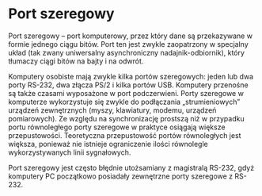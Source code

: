 # Port szeregowy

Port szeregowy – port komputerowy, przez który dane są przekazywane w formie jednego ciągu bitów. Port ten jest zwykle zaopatrzony w specjalny układ (tak zwany uniwersalny asynchroniczny nadajnik-odbiornik), który tłumaczy ciągi bitów na bajty i na odwrót.

Komputery osobiste mają zwykle kilka portów szeregowych: jeden lub dwa porty RS-232, dwa złącza PS/2 i kilka portów USB. Komputery przenośne są także czasami wyposażone w port podczerwieni. Porty szeregowe w komputerze wykorzystuje się zwykle do podłączania „strumieniowych” urządzeń zewnętrznych (myszy, klawiatury, modemu, urządzeń pomiarowych). Ze względu na synchronizację prostszą niż w przypadku portu równoległego porty szeregowe w praktyce osiągają większe przepustowości. Teoretyczna przepustowość portów równoległych jest większa, ponieważ nie istnieje ograniczenie ilości równolegle wykorzystywanych linii sygnałowych.

Port szeregowy jest często błędnie utożsamiany z magistralą RS-232, gdyż komputery PC początkowo posiadały zewnętrzne porty szeregowe z RS-232.
